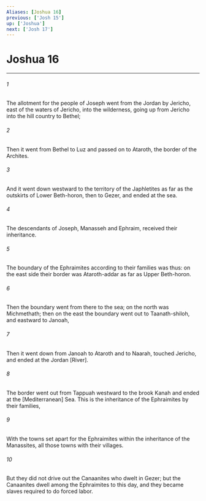 ```yaml
---
Aliases: [Joshua 16]
previous: ['Josh 15']
up: ['Joshua']
next: ['Josh 17']
---
```

# Joshua 16

***

###### 1 

The allotment for the people of Joseph went from the Jordan by Jericho, east of the waters of Jericho, into the wilderness, going up from Jericho into the hill country to Bethel; 

###### 2 

Then it went from Bethel to Luz and passed on to Ataroth, the border of the Archites. 

###### 3 

And it went down westward to the territory of the Japhletites as far as the outskirts of Lower Beth-horon, then to Gezer, and ended at the sea. 

###### 4 

The descendants of Joseph, Manasseh and Ephraim, received their inheritance. 

###### 5 

The boundary of the Ephraimites according to their families was thus: on the east side their border was Ataroth-addar as far as Upper Beth-horon. 

###### 6 

Then the boundary went from there to the sea; on the north was Michmethath; then on the east the boundary went out to Taanath-shiloh, and eastward to Janoah, 

###### 7 

Then it went down from Janoah to Ataroth and to Naarah, touched Jericho, and ended at the Jordan [River]. 

###### 8 

The border went out from Tappuah westward to the brook Kanah and ended at the [Mediterranean] Sea. This is the inheritance of the Ephraimites by their families, 

###### 9 

With the towns set apart for the Ephraimites within the inheritance of the Manassites, all those towns with their villages. 

###### 10 

But they did not drive out the Canaanites who dwelt in Gezer; but the Canaanites dwell among the Ephraimites to this day, and they became slaves required to do forced labor.
